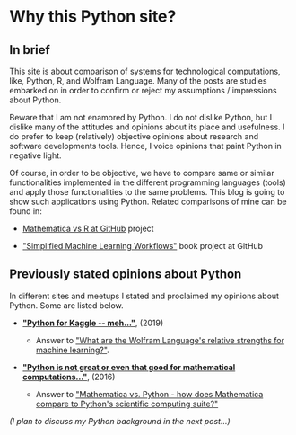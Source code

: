 # Why this Python site?

## In brief

This site is about comparison of systems for technological computations, like, Python, R, and Wolfram Language. 
Many of the posts are studies embarked on in order to confirm or reject my assumptions / impressions about Python.

Beware that I am not enamored by Python. I do not dislike Python, 
but I dislike many of the attitudes and opinions about its place and usefulness. 
I do prefer to keep (relatively) objective opinions about research and software developments tools. 
Hence, I voice opinions that paint Python in negative light.

Of course, in order to be objective, we have to compare same or similar functionalities implemented 
in the different programming languages (tools) and apply those functionalities to the same problems. 
This blog is going to show such applications using Python. 
Related comparisons of mine can be found in:

- [Mathematica vs R at GitHub](https://github.com/antononcube/MathematicaVsR) project

- ["Simplified Machine Learning Workflows"](https://github.com/antononcube/SimplifiedMachineLearningWorkflows-book) book project at GitHub

## Previously stated opinions about Python

In different sites and meetups I stated and proclaimed my opinions about Python. Some are listed below.

- [**"Python for Kaggle -- meh..."**](https://mathematica.stackexchange.com/a/189297/34008), (2019)

   - Answer to ["What are the Wolfram Language's relative strengths for machine learning?"](https://mathematica.stackexchange.com/q/86643/34008).

- [**"Python is not great or even that good for mathematical computations..."**](https://mathematica.stackexchange.com/a/121046/34008), (2016)

   - Answer to ["Mathematica vs. Python - how does Mathematica compare to Python's scientific computing suite?"](https://mathematica.stackexchange.com/q/86058/34008)

*(I plan to discuss my Python background in the next post...)*

